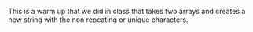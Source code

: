 This is a warm up that we did in class that takes two arrays and creates a new string with the non repeating or unique characters.
